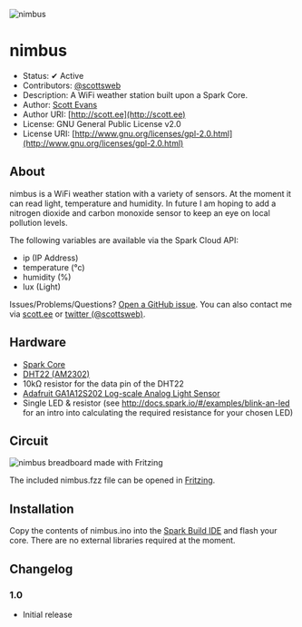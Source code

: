 ![nimbus](http://cloud.scott.ee/images/nimbus.png)

# nimbus

* Status: ✔ Active
* Contributors: [@scottsweb](http://twitter.com/scottsweb)
* Description: A WiFi weather station built upon a Spark Core.
* Author: [Scott Evans](http://scott.ee)
* Author URI: [http://scott.ee](http://scott.ee)
* License: GNU General Public License v2.0
* License URI: [http://www.gnu.org/licenses/gpl-2.0.html](http://www.gnu.org/licenses/gpl-2.0.html)

## About

nimbus is a WiFi weather station with a variety of sensors. At the moment it can read light, temperature and humidity. In future I am hoping to add a nitrogen dioxide and carbon monoxide sensor to keep an eye on local pollution levels. 

The following variables are available via the Spark Cloud API:

* ip (IP Address)
* temperature (°c)
* humidity (%)
* lux (Light)

Issues/Problems/Questions? [Open a GitHub issue](https://github.com/scottsweb/nimbus/issues). You can also contact me via [scott.ee](http://scott.ee) or [twitter (@scottsweb)](http://twitter.com/scottsweb).

## Hardware

* [Spark Core](https://www.spark.io/)
* [DHT22 (AM2302)](https://learn.adafruit.com/dht)
* 10kΩ resistor for the data pin of the DHT22
* [Adafruit GA1A12S202 Log-scale Analog Light Sensor](https://learn.adafruit.com/adafruit-ga1a12s202-log-scale-analog-light-sensor)
* Single LED & resistor (see http://docs.spark.io/#/examples/blink-an-led for an intro into calculating the required resistance for your chosen LED)

## Circuit

![nimbus breadboard made with Fritzing](https://raw.githubusercontent.com/scottsweb/nimbus/master/nimbus.png)

The included nimbus.fzz file can be opened in [Fritzing](http://fritzing.org/).

## Installation

Copy the contents of nimbus.ino into the [Spark Build IDE](https://www.spark.io/build/) and flash your core. There are no external libraries required at the moment.

## Changelog 

### 1.0
* Initial release



